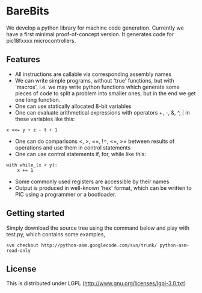 # BareBits #

We develop a python library for machine code generation. Currently we have a first
minimal proof-of-concept version. It generates code for pic18fxxxx microcontrollers.

## Features ##

  * All instructions are callable via corresponding assembly names
  * We can write simple programs, without 'true' functions, but with 'macros', i.e. we may write python functions which generate some pieces of code to split a problem into smaller ones, but in the end we get one long function.
  * One can use statically allocated 8-bit variables
  * One can evaluate arithmetical expressions with operators +, -, &, ^, | in these variables like this:
```
x <<= y + z - t + 1
```
  * One can do comparisons <, >, ==, !=, <=, >= between results of operations and use them in control statements
  * One can use control statements if, for, while like this:
```
with while_(x < y):
    x += 1
```
  * Some commonly used registers are accessible by their names
  * Output is produced in well-known 'hex' format, which can be written to PIC using a programmer or a bootloader.

## Getting started ##

Simply download the source tree using the command below and play with test.py,
which contains some examples,

`svn checkout http://python-asm.googlecode.com/svn/trunk/ python-asm-read-only`

## License ##

This is distributed under LGPL (http://www.gnu.org/licenses/lgpl-3.0.txt)